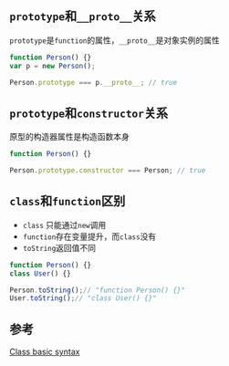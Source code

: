 ## `prototype`和`__proto__`关系
`prototype`是`function`的属性，`__proto__`是对象实例的属性
```js
function Person() {}
var p = new Person();

Person.prototype === p.__proto__; // true
```

## `prototype`和`constructor`关系
原型的构造器属性是构造函数本身
```js
function Person() {}

Person.prototype.constructor === Person; // true
```

## `class`和`function`区别
* `class` 只能通过`new`调用
* `function`存在变量提升，而`class`没有
* `toString`返回值不同

```js
function Person() {}
class User() {}

Person.toString();// "function Person() {}"
User.toString();// "class User() {}"
```

## 参考
[Class basic syntax](https://javascript.info/class)
